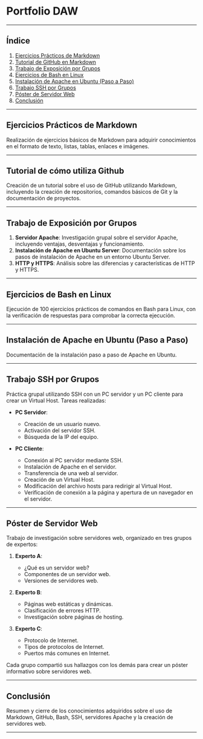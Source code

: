 # Portfolio DAW

---

## Índice

1. [Ejercicios Prácticos de Markdown](#ejercicios-prácticos-de-markdown)
2. [Tutorial de GitHub en Markdown](#tutorial-de-github-en-markdown)
3. [Trabajo de Exposición por Grupos](#trabajo-de-exposición-por-grupos)
4. [Ejercicios de Bash en Linux](#ejercicios-de-bash-en-linux)
5. [Instalación de Apache en Ubuntu (Paso a Paso)](#instalación-de-apache-en-ubuntu-paso-a-paso)
6. [Trabajo SSH por Grupos](#trabajo-ssh-por-grupos)
7. [Póster de Servidor Web](#póster-de-servidor-web)
8. [Conclusión](#conclusión)

---

## Ejercicios Prácticos de Markdown

Realización de ejercicios básicos de Markdown para adquirir conocimientos en el formato de texto, listas, tablas, enlaces e imágenes.

---

## Tutorial de cómo utiliza Github 

Creación de un tutorial sobre el uso de GitHub utilizando Markdown, incluyendo la creación de repositorios, comandos básicos de Git y la documentación de proyectos.

---

## Trabajo de Exposición por Grupos

1. **Servidor Apache**: Investigación grupal sobre el servidor Apache, incluyendo ventajas, desventajas y funcionamiento.
2. **Instalación de Apache en Ubuntu Server**: Documentación sobre los pasos de instalación de Apache en un entorno Ubuntu Server.
3. **HTTP y HTTPS**: Análisis sobre las diferencias y características de HTTP y HTTPS.

---

## Ejercicios de Bash en Linux

Ejecución de 100 ejercicios prácticos de comandos en Bash para Linux, con la verificación de respuestas para comprobar la correcta ejecución.

---

## Instalación de Apache en Ubuntu (Paso a Paso)

Documentación de la instalación paso a paso de Apache en Ubuntu.

---

## Trabajo SSH por Grupos

Práctica grupal utilizando SSH con un PC servidor y un PC cliente para crear un Virtual Host. Tareas realizadas:

- **PC Servidor**:
  - Creación de un usuario nuevo.
  - Activación del servidor SSH.
  - Búsqueda de la IP del equipo.

- **PC Cliente**:
  - Conexión al PC servidor mediante SSH.
  - Instalación de Apache en el servidor.
  - Transferencia de una web al servidor.
  - Creación de un Virtual Host.
  - Modificación del archivo hosts para redirigir al Virtual Host.
  - Verificación de conexión a la página y apertura de un navegador en el servidor.

---

## Póster de Servidor Web

Trabajo de investigación sobre servidores web, organizado en tres grupos de expertos:

1. **Experto A**:
   - ¿Qué es un servidor web?
   - Componentes de un servidor web.
   - Versiones de servidores web.

2. **Experto B**:
   - Páginas web estáticas y dinámicas.
   - Clasificación de errores HTTP.
   - Investigación sobre páginas de hosting.

3. **Experto C**:
   - Protocolo de Internet.
   - Tipos de protocolos de Internet.
   - Puertos más comunes en Internet.

Cada grupo compartió sus hallazgos con los demás para crear un póster informativo sobre servidores web.

---

## Conclusión

Resumen y cierre de los conocimientos adquiridos sobre el uso de Markdown, GitHub, Bash, SSH, servidores Apache y la creación de servidores web.

--- 
